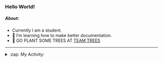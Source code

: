 ### Hello World!

##### About:
- Currently I am a student.
- 🌱 I’m learning how to make better documentation.
- 🌱 GO PLANT SOME TREES AT [TEAM TREES](https://teamtrees.org/)

---
<details>
  <summary>:zap: My Activity:</summary>
  
<!--START_SECTION:waka-->
![Code Time](http://img.shields.io/badge/Code%20Time-1%2C077%20hrs%2048%20mins-blue)

**I'm a Night 🦉** 

```text
🌞 Morning                1568 commits        ██░░░░░░░░░░░░░░░░░░░░░░░   09.92 % 
🌆 Daytime                5133 commits        ████████░░░░░░░░░░░░░░░░░   32.48 % 
🌃 Evening                4606 commits        ███████░░░░░░░░░░░░░░░░░░   29.15 % 
🌙 Night                  4496 commits        ███████░░░░░░░░░░░░░░░░░░   28.45 % 
```
📅 **I'm Most Productive on Wednesday** 

```text
Monday                   2328 commits        ████░░░░░░░░░░░░░░░░░░░░░   14.73 % 
Tuesday                  1928 commits        ███░░░░░░░░░░░░░░░░░░░░░░   12.20 % 
Wednesday                3684 commits        ██████░░░░░░░░░░░░░░░░░░░   23.31 % 
Thursday                 2146 commits        ███░░░░░░░░░░░░░░░░░░░░░░   13.58 % 
Friday                   1564 commits        ██░░░░░░░░░░░░░░░░░░░░░░░   09.90 % 
Saturday                 1456 commits        ██░░░░░░░░░░░░░░░░░░░░░░░   09.21 % 
Sunday                   2697 commits        ████░░░░░░░░░░░░░░░░░░░░░   17.07 % 
```


📊 **This Week I Spent My Time On** 

```text
🔥 Editors: 
VS Code                  8 hrs 54 mins       █████████████████████████   100.00 % 

🐱‍💻 Projects: 
CSF22                    5 hrs 20 mins       ███████████████░░░░░░░░░░   60.05 % 
praise                   3 hrs 33 mins       ██████████░░░░░░░░░░░░░░░   39.95 % 
```


 Last Updated on 27/03/2023 18:08:37 UTC
<!--END_SECTION:waka-->
</details>
